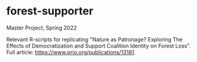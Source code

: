 # forest-supporter
Master Project, Spring 2022

Relevant R-scripts for replicating "Nature as Patronage?
Exploring The Effects of Democratization and Support Coalition Identity on Forest Loss". Full article: https://www.prio.org/publications/13181.

